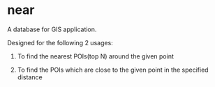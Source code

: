 near
====

A database for GIS application.

Designed for the following 2 usages:

1. To find the nearest POIs(top N) around the given point

2. To find the POIs which are close to the given point in the specified distance
